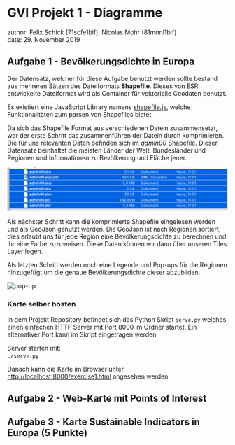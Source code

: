 # GVI Projekt 1 - Diagramme
author: Felix Schick (71scfe1bif), Nicolas Mohr (81moni1bif)  
date: 29. November 2019

## Aufgabe 1 - Bevölkerungsdichte in Europa

Der Datensatz, welcher für diese Aufgabe benutzt werden sollte bestand aus mehreren Sätzen des Dateiformats **Shapefile**. Dieses von ESRI entwickelte Dateiformat wird als Container für vektorielle Geodaten benutzt.

Es existiert eine JavaScript Library namens [shapefile.js](https://github.com/calvinmetcalf/shapefile-js), welche Funktionalitäten zum parsen von Shapefiles bietet.

Da sich das Shapefile Format aus verschiedenen Datein zusammensetzt, war der erste Schritt das zusammenführen der Datein durch komprimieren. Die für uns relevanten Daten befinden sich im *admin00* Shapefile. Dieser Datensatz beinhaltet die meisten Länder der Welt, Bundesländer und Regionen und Informationen zu Bevölkerung und Fläche jener.

![shapefiles](documentation/pics/admin_files.png)

Als nächster Schritt kann die komprimierte Shapefile eingelesen werden und als GeoJson genutzt werden. Die GeoJson ist nach Regionen sortiert, dies erlaubt uns für jede Region eine Bevölkerungsdichte zu berechnen und ihr eine Farbe zuzuweisen.
Diese Daten können wir dann über unseren Tiles Layer legen.  

Als letzten Schritt werden noch eine Legende und Pop-ups für die Regionen hinzugefügt um die genaue Bevölkerungsdichte dieser abzubilden. 

![pop-up](documentation/pics/europe_pup.png)

### Karte selber hosten

In dem Projekt Repository befindet sich das Python Skript ```serve.py``` welches einen einfachen HTTP Server mit Port 8000 im Ordner startet. Ein alternativer Port kann im Skript eingetragen werden

Server starten mit:  
```./serve.py```

Danach kann die Karte im Browser unter [http://localhost:8000/exercise1.html](http://localhost:8000/exercise1.html) angesehen werden.

## Aufgabe 2 - Web-Karte mit Points of Interest 

## Aufgabe 3 - Karte Sustainable Indicators in Europa (5 Punkte) 
